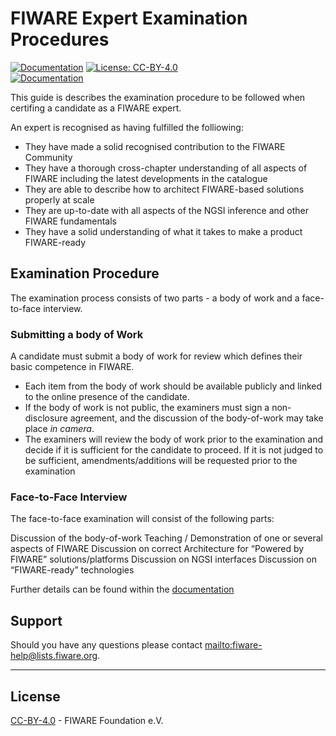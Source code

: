 # FIWARE Expert Examination Procedures

[![Documentation](https://nexus.lab.fiware.org/repository/raw/public/badges/chapters/documentation.svg)](https://fiware-expert-certification.rtfd.io)
[![License: CC-BY-4.0](https://img.shields.io/github/license/fiware/catalogue.svg)](https://creativecommons.org/licenses/by/4.0/)
<br/>
[![Documentation](https://img.shields.io/readthedocs/fiware-expert-certification.svg)](https://fiware-expert-certification.rtfd.io)

This guide is describes the examination procedure to be followed when certifing
a candidate as a FIWARE expert.

An expert is recognised as having fulfilled the folliowing:

-   They have made a solid recognised contribution to the FIWARE Community
-   They have a thorough cross-chapter understanding of all aspects of FIWARE
    including the latest developments in the catalogue
-   They are able to describe how to architect FIWARE-based solutions properly
    at scale
-   They are up-to-date with all aspects of the NGSI inference and other FIWARE
    fundamentals
-   They have a solid understanding of what it takes to make a product
    FIWARE-ready

## Examination Procedure

The examination process consists of two parts - a body of work and a
face-to-face interview.

### Submitting a body of Work

A candidate must submit a body of work for review which defines their basic
competence in FIWARE.

-   Each item from the body of work should be available publicly and linked to
    the online presence of the candidate.
-   If the body of work is not public, the examiners must sign a non-disclosure
    agreement, and the discussion of the body-of-work may take place _in
    camera_.
-   The examiners will review the body of work prior to the examination and
    decide if it is sufficient for the candidate to proceed. If it is not judged
    to be sufficient, amendments/additions will be requested prior to the
    examination

### Face-to-Face Interview

The face-to-face examination will consist of the following parts:

Discussion of the body-of-work Teaching / Demonstration of one or several
aspects of FIWARE Discussion on correct Architecture for “Powered by FIWARE”
solutions/platforms Discussion on NGSI interfaces Discussion on “FIWARE-ready”
technologies

Further details can be found within the
[documentation](https://fiware-expert-certification.rtfd.io)

## Support

Should you have any questions please contact
[mailto:fiware-help@lists.fiware.org](mailto:fiware-help@lists.fiware.org).

---

## License

[CC-BY-4.0](LICENSE) - FIWARE Foundation e.V.
